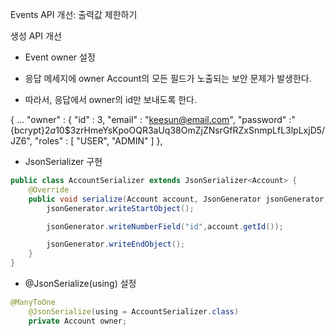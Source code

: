 Events API 개선: 출력값 제한하기

생성 API 개선

- Event owner 설정

- 응답 메세지에 owner Account의 모든 필드가 노출되는 보안 문제가 발생한다. 

- 따라서, 응답에서 owner의 id만 보내도록 한다.

{
...
"owner" : {
 "id" : 3, 
 "email" : "keesun@email.com", 
 "password" :"{bcrypt}$2a$10$3zrHmeYsKpoOQR3aUq38OmZjZNsrGfRZxSnmpLfL3lpLxjD5/JZ6", "roles" : [ "USER", "ADMIN" ] }, ​


- JsonSerializer<User> 구현 

```java
public class AccountSerializer extends JsonSerializer<Account> {
    @Override
    public void serialize(Account account, JsonGenerator jsonGenerator, SerializerProvider serializerProvider) throws IOException {
        jsonGenerator.writeStartObject();

        jsonGenerator.writeNumberField("id",account.getId());

        jsonGenerator.writeEndObject();
    }
}
```

- @JsonSerialize(using) 설정

```java
@ManyToOne
    @JsonSerialize(using = AccountSerializer.class)
    private Account owner;
```
